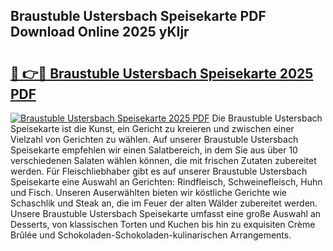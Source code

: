 ## Braustuble Ustersbach Speisekarte PDF Download Online 2025 yKIjr

# <h2><a href="http://gcbnaw.nevu.top/?p=Braustuble+Ustersbach+Speisekarte">🔗 👉🔴 Braustuble Ustersbach Speisekarte 2025 PDF</a></h2>

[![Braustuble Ustersbach Speisekarte 2025 PDF](https://i.imgur.com/dBaPXMq.png)](http://gcbnaw.nevu.top/?p=Braustuble+Ustersbach+Speisekarte)
Die Braustuble Ustersbach Speisekarte ist die Kunst, ein Gericht zu kreieren und zwischen einer Vielzahl von Gerichten zu wählen. Auf unserer Braustuble Ustersbach Speisekarte empfehlen wir einen Salatbereich, in dem Sie aus über 10 verschiedenen Salaten wählen können, die mit frischen Zutaten zubereitet werden. Für Fleischliebhaber gibt es auf unserer Braustuble Ustersbach Speisekarte eine Auswahl an Gerichten: Rindfleisch, Schweinefleisch, Huhn und Fisch. Unseren Auserwählten bieten wir köstliche Gerichte wie Schaschlik und Steak an, die im Feuer der alten Wälder zubereitet werden. Unsere Braustuble Ustersbach Speisekarte umfasst eine große Auswahl an Desserts, von klassischen Torten und Kuchen bis hin zu exquisiten Crème Brûlée und Schokoladen-Schokoladen-kulinarischen Arrangements.
